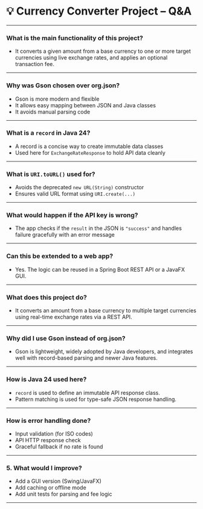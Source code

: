 # 💡 Currency Converter Project – Q&A
---

### What is the main functionality of this project?
- It converts a given amount from a base currency to one or more target currencies
using live exchange rates, and applies an optional transaction fee.
---

### Why was Gson chosen over org.json?
- Gson is more modern and flexible
- It allows easy mapping between JSON and Java classes
- It avoids manual parsing code
---

### What is a `record` in Java 24?
- A record is a concise way to create immutable data classes
- Used here for `ExchangeRateResponse` to hold API data cleanly
---

### What is `URI.toURL()` used for?
- Avoids the deprecated `new URL(String)` constructor
- Ensures valid URL format using `URI.create(...)`
---

### What would happen if the API key is wrong?
- The app checks if the `result` in the JSON is `"success"` and handles failure gracefully with an error message
---

### Can this be extended to a web app?
- Yes. The logic can be reused in a Spring Boot REST API or a JavaFX GUI.
---

### What does this project do?
- It converts an amount from a base currency to multiple target currencies using real-time exchange rates via a REST API.
---

###  Why did I use Gson instead of org.json?
- Gson is lightweight, widely adopted by Java developers, and integrates well with record-based parsing and newer Java features.
---

### How is Java 24 used here?
- `record` is used to define an immutable API response class.
- Pattern matching is used for type-safe JSON response handling.
---

### How is error handling done?
- Input validation (for ISO codes)
- API HTTP response check
- Graceful fallback if no rate is found
---

### 5. What would I improve?
- Add a GUI version (Swing/JavaFX)
- Add caching or offline mode
- Add unit tests for parsing and fee logic
---